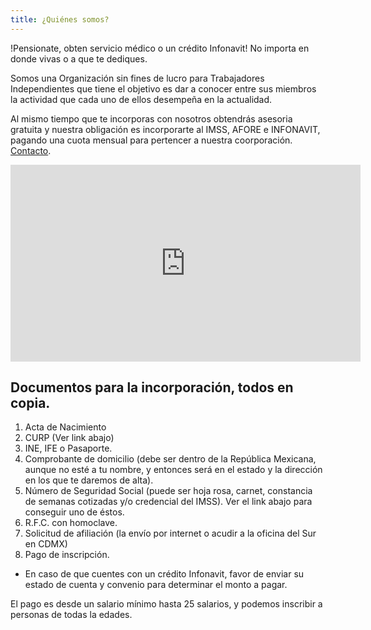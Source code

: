 ```yaml
---
title: ¿Quiénes somos?
---
```

!Pensionate, obten servicio médico o un crédito Infonavit! No importa en donde vivas o a que te dediques.

Somos una Organización sin fines de lucro  para Trabajadores Independientes que tiene el objetivo es dar a conocer entre sus miembros la actividad que cada uno de ellos desempeña en la actualidad.

Al mismo tiempo que te incorporas con nosotros obtendrás asesoria gratuita y nuestra obligación es incorporarte al IMSS, AFORE e INFONAVIT, pagando una cuota mensual para pertencer a nuestra coorporación. [Contacto](2018/03/contacto.html).


<iframe width="560" height="315" src="https://www.youtube.com/embed/ijkAO70GNP0?rel=0&amp;showinfo=0" frameborder="0" allow="autoplay; encrypted-media" allowfullscreen></iframe>

## Documentos para la incorporación, todos en copia.

1.	Acta de Nacimiento
2.	CURP (Ver link abajo)
3.	INE, IFE o Pasaporte. 
4.	Comprobante de domicilio (debe ser dentro de la República Mexicana, aunque no esté a tu nombre, y entonces será en el estado y la dirección en los que te daremos de alta). 
5.	Número de Seguridad Social (puede ser hoja rosa, carnet, constancia de semanas cotizadas y/o credencial del IMSS). Ver el link abajo para conseguir uno de éstos. 
6.	R.F.C. con homoclave.
7.	 Solicitud de afiliación (la envío por internet o acudir a la oficina del Sur en CDMX)
8.	Pago de inscripción.

- En caso de que cuentes con un crédito Infonavit, favor de enviar su estado de cuenta y convenio para determinar el monto a pagar.

El pago es desde un salario mínimo hasta 25 salarios, y podemos inscribir a personas de todas la edades. 
